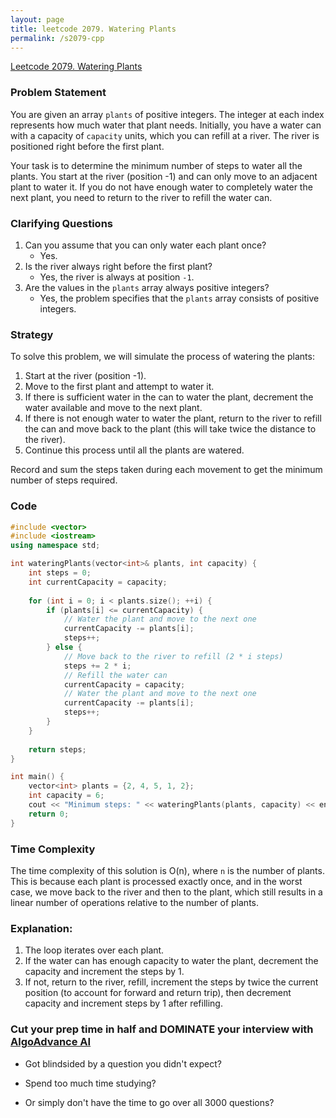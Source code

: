 ```yaml
---
layout: page
title: leetcode 2079. Watering Plants
permalink: /s2079-cpp
---
```

[Leetcode 2079. Watering Plants](https://algoadvance.github.io/algoadvance/l2079)
### Problem Statement

You are given an array `plants` of positive integers. The integer at each index represents how much water that plant needs. Initially, you have a water can with a capacity of `capacity` units, which you can refill at a river. The river is positioned right before the first plant. 

Your task is to determine the minimum number of steps to water all the plants. You start at the river (position -1) and can only move to an adjacent plant to water it. If you do not have enough water to completely water the next plant, you need to return to the river to refill the water can.

### Clarifying Questions

1. Can you assume that you can only water each plant once?
   - Yes.
2. Is the river always right before the first plant?
   - Yes, the river is always at position `-1`.
3. Are the values in the `plants` array always positive integers?
   - Yes, the problem specifies that the `plants` array consists of positive integers.

### Strategy

To solve this problem, we will simulate the process of watering the plants:

1. Start at the river (position -1).
2. Move to the first plant and attempt to water it.
3. If there is sufficient water in the can to water the plant, decrement the water available and move to the next plant.
4. If there is not enough water to water the plant, return to the river to refill the can and move back to the plant (this will take twice the distance to the river).
5. Continue this process until all the plants are watered.

Record and sum the steps taken during each movement to get the minimum number of steps required.

### Code

```cpp
#include <vector>
#include <iostream>
using namespace std;

int wateringPlants(vector<int>& plants, int capacity) {
    int steps = 0;
    int currentCapacity = capacity;
    
    for (int i = 0; i < plants.size(); ++i) {
        if (plants[i] <= currentCapacity) {
            // Water the plant and move to the next one
            currentCapacity -= plants[i];
            steps++;
        } else {
            // Move back to the river to refill (2 * i steps)
            steps += 2 * i;
            // Refill the water can
            currentCapacity = capacity;
            // Water the plant and move to the next one
            currentCapacity -= plants[i];
            steps++;
        }
    }
    
    return steps;
}

int main() {
    vector<int> plants = {2, 4, 5, 1, 2};
    int capacity = 6;
    cout << "Minimum steps: " << wateringPlants(plants, capacity) << endl;
    return 0;
}
```

### Time Complexity

The time complexity of this solution is O(n), where `n` is the number of plants. This is because each plant is processed exactly once, and in the worst case, we move back to the river and then to the plant, which still results in a linear number of operations relative to the number of plants.

### Explanation:
1. The loop iterates over each plant.
2. If the water can has enough capacity to water the plant, decrement the capacity and increment the steps by 1.
3. If not, return to the river, refill, increment the steps by twice the current position (to account for forward and return trip), then decrement capacity and increment steps by 1 after refilling.


### Cut your prep time in half and DOMINATE your interview with [AlgoAdvance AI](https://algoAdvance.com)

- Got blindsided by a question you didn't expect?

- Spend too much time studying?

- Or simply don't have the time to go over all 3000 questions?

